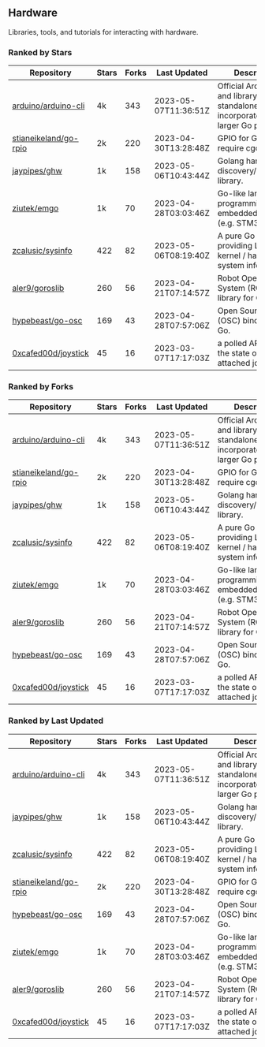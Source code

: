 ## Hardware

Libraries, tools, and tutorials for interacting with hardware.

### Ranked by Stars

| Repository | Stars | Forks | Last Updated | Description | 
|------------|-------|-------|--------------|-------------|
| [arduino/arduino-cli](https://github.com/arduino/arduino-cli) | 4k | 343 | 2023-05-07T11:36:51Z |  Official Arduino CLI and library. Can run standalone, or be incorporated into larger Go projects. |
| [stianeikeland/go-rpio](https://github.com/stianeikeland/go-rpio) | 2k | 220 | 2023-04-30T13:28:48Z |  GPIO for Go, doesn't require cgo. |
| [jaypipes/ghw](https://github.com/jaypipes/ghw) | 1k | 158 | 2023-05-06T10:43:44Z |  Golang hardware discovery/inspection library. |
| [ziutek/emgo](https://github.com/ziutek/emgo) | 1k | 70 | 2023-04-28T03:03:46Z |  Go-like language for programming embedded systems (e.g. STM32 MCU). |
| [zcalusic/sysinfo](https://github.com/zcalusic/sysinfo) | 422 | 82 | 2023-05-06T08:19:40Z |  A pure Go library providing Linux OS / kernel / hardware system information. |
| [aler9/goroslib](https://github.com/aler9/goroslib) | 260 | 56 | 2023-04-21T07:14:57Z |  Robot Operating System (ROS) library for Go. |
| [hypebeast/go-osc](https://github.com/hypebeast/go-osc) | 169 | 43 | 2023-04-28T07:57:06Z |  Open Sound Control (OSC) bindings for Go. |
| [0xcafed00d/joystick](https://github.com/0xcafed00d/joystick) | 45 | 16 | 2023-03-07T17:17:03Z |  a polled API to read the state of an attached joystick. |

### Ranked by Forks

| Repository | Stars | Forks | Last Updated | Description | 
|------------|-------|-------|--------------|-------------|
| [arduino/arduino-cli](https://github.com/arduino/arduino-cli) | 4k | 343 | 2023-05-07T11:36:51Z |  Official Arduino CLI and library. Can run standalone, or be incorporated into larger Go projects. |
| [stianeikeland/go-rpio](https://github.com/stianeikeland/go-rpio) | 2k | 220 | 2023-04-30T13:28:48Z |  GPIO for Go, doesn't require cgo. |
| [jaypipes/ghw](https://github.com/jaypipes/ghw) | 1k | 158 | 2023-05-06T10:43:44Z |  Golang hardware discovery/inspection library. |
| [zcalusic/sysinfo](https://github.com/zcalusic/sysinfo) | 422 | 82 | 2023-05-06T08:19:40Z |  A pure Go library providing Linux OS / kernel / hardware system information. |
| [ziutek/emgo](https://github.com/ziutek/emgo) | 1k | 70 | 2023-04-28T03:03:46Z |  Go-like language for programming embedded systems (e.g. STM32 MCU). |
| [aler9/goroslib](https://github.com/aler9/goroslib) | 260 | 56 | 2023-04-21T07:14:57Z |  Robot Operating System (ROS) library for Go. |
| [hypebeast/go-osc](https://github.com/hypebeast/go-osc) | 169 | 43 | 2023-04-28T07:57:06Z |  Open Sound Control (OSC) bindings for Go. |
| [0xcafed00d/joystick](https://github.com/0xcafed00d/joystick) | 45 | 16 | 2023-03-07T17:17:03Z |  a polled API to read the state of an attached joystick. |

### Ranked by Last Updated

| Repository | Stars | Forks | Last Updated | Description | 
|------------|-------|-------|--------------|-------------|
| [arduino/arduino-cli](https://github.com/arduino/arduino-cli) | 4k | 343 | 2023-05-07T11:36:51Z |  Official Arduino CLI and library. Can run standalone, or be incorporated into larger Go projects. |
| [jaypipes/ghw](https://github.com/jaypipes/ghw) | 1k | 158 | 2023-05-06T10:43:44Z |  Golang hardware discovery/inspection library. |
| [zcalusic/sysinfo](https://github.com/zcalusic/sysinfo) | 422 | 82 | 2023-05-06T08:19:40Z |  A pure Go library providing Linux OS / kernel / hardware system information. |
| [stianeikeland/go-rpio](https://github.com/stianeikeland/go-rpio) | 2k | 220 | 2023-04-30T13:28:48Z |  GPIO for Go, doesn't require cgo. |
| [hypebeast/go-osc](https://github.com/hypebeast/go-osc) | 169 | 43 | 2023-04-28T07:57:06Z |  Open Sound Control (OSC) bindings for Go. |
| [ziutek/emgo](https://github.com/ziutek/emgo) | 1k | 70 | 2023-04-28T03:03:46Z |  Go-like language for programming embedded systems (e.g. STM32 MCU). |
| [aler9/goroslib](https://github.com/aler9/goroslib) | 260 | 56 | 2023-04-21T07:14:57Z |  Robot Operating System (ROS) library for Go. |
| [0xcafed00d/joystick](https://github.com/0xcafed00d/joystick) | 45 | 16 | 2023-03-07T17:17:03Z |  a polled API to read the state of an attached joystick. |

